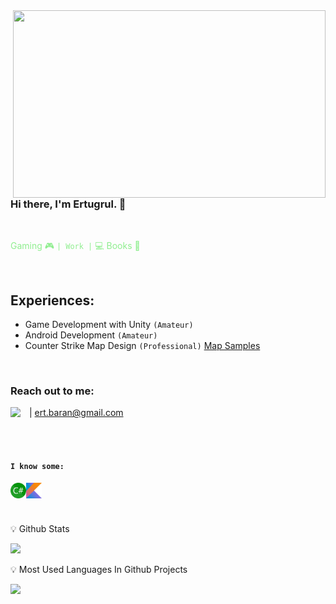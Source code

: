 <img src="https://mir-s3-cdn-cf.behance.net/project_modules/disp/b41e1e27075137.5635f8edb514a.gif" align="right" width="500" height="300">

### Hi there, I'm Ertugrul. :slightly_smiling_face:
<br>

<font color="lightgreen">Gaming :video_game: `| Work |` :computer: Books :book: </font>

<br>

## Experiences:
* Game Development with Unity `(Amateur)`
* Android Development `(Amateur)`
* Counter Strike Map Design `(Professional)`
[Map Samples](https://gamebanana.com/members/submissions/sublog/1269128)

<br>


### Reach out to me:

[<img  width="30" src="https://unpkg.com/simple-icons@v4/icons/linkedin.svg" align="left" />][linkedin]

|  ert.baran@gmail.com

<br/>
<br/>



#### ```I know some:```
<img align="left" src="https://raw.githubusercontent.com/github/explore/80688e429a7d4ef2fca1e82350fe8e3517d3494d/topics/csharp/csharp.png" width="25" height="25" />
<img align="left" src="https://raw.githubusercontent.com/github/explore/80688e429a7d4ef2fca1e82350fe8e3517d3494d/topics/kotlin/kotlin.png" width="25" height="25" />

<br/>
<br/>



<br />


:bulb: Github Stats

<img src="https://github-readme-stats.vercel.app/api?username=ertbaran&theme=radical"  >


:bulb:  Most Used Languages In Github Projects

<img src="https://github-readme-stats.vercel.app/api/top-langs/?username=ertbaran&layout=compact" >


[instagram]: https://www.instagram.com/ertbaran/
[linkedin]: https://www.linkedin.com/in/ertbaran

